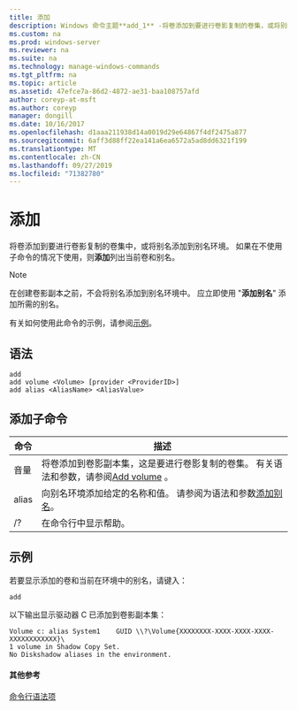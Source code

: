 ```yaml
---
title: 添加
description: Windows 命令主题**add_1** -将卷添加到要进行卷影复制的卷集，或将别名添加到别名环境。
ms.custom: na
ms.prod: windows-server
ms.reviewer: na
ms.suite: na
ms.technology: manage-windows-commands
ms.tgt_pltfrm: na
ms.topic: article
ms.assetid: 47efce7a-86d2-4872-ae31-baa108757afd
author: coreyp-at-msft
ms.author: coreyp
manager: dongill
ms.date: 10/16/2017
ms.openlocfilehash: d1aaa211938d14a0019d29e64867f4df2475a877
ms.sourcegitcommit: 6aff3d88ff22ea141a6ea6572a5ad8dd6321f199
ms.translationtype: MT
ms.contentlocale: zh-CN
ms.lasthandoff: 09/27/2019
ms.locfileid: "71382780"
---
```

# <a name="add"></a>添加


将卷添加到要进行卷影复制的卷集中，或将别名添加到别名环境。 如果在不使用子命令的情况下使用，则**添加**列出当前卷和别名。

> [!NOTE]
> 在创建卷影副本之前，不会将别名添加到别名环境中。 应立即使用 "**添加别名**" 添加所需的别名。

有关如何使用此命令的示例，请参阅[示例](#BKMK_examples)。

## <a name="syntax"></a>语法

```
add 
add volume <Volume> [provider <ProviderID>] 
add alias <AliasName> <AliasValue>
```

## <a name="add-subcommands"></a>添加子命令

|命令|描述|
|----------|-----------|
|音量|将卷添加到卷影副本集，这是要进行卷影复制的卷集。 有关语法和参数，请参阅[Add volume](add-volume.md) 。|
|alias|向别名环境添加给定的名称和值。 请参阅为语法和参数[添加别名](add-alias.md)。|
|/?|在命令行中显示帮助。|

## <a name="BKMK_examples"></a>示例

若要显示添加的卷和当前在环境中的别名，请键入：
```
add
```
以下输出显示驱动器 C 已添加到卷影副本集：
```
Volume c: alias System1    GUID \\?\Volume{XXXXXXXX-XXXX-XXXX-XXXX-XXXXXXXXXXXX}\
1 volume in Shadow Copy Set.
No Diskshadow aliases in the environment.
```

#### <a name="additional-references"></a>其他参考

[命令行语法项](command-line-syntax-key.md)